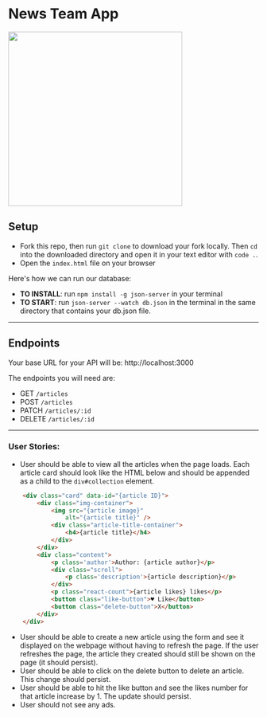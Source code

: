# News Team App
<img src='https://cdn.britannica.com/25/93825-050-D1300547/collection-newspapers.jpg' style='height: 350px'>


## Setup

- Fork this repo, then run `git clone` to download your fork locally. Then `cd` into the downloaded directory and open it in your text editor with `code .`.
- Open the `index.html` file on your browser

Here's how we can run our database:

- **TO INSTALL**: run `npm install -g json-server` in your terminal
- **TO START**: run `json-server --watch db.json` in the terminal in the same directory that contains your db.json file. 

________


## Endpoints

Your base URL for your API will be: http://localhost:3000

The endpoints you will need are:

- GET `/articles`
- POST `/articles`
- PATCH `/articles/:id`
- DELETE `/articles/:id`

________


### User Stories:

- User should be able to view all the articles when the page loads. Each article card should look like the HTML below and should be appended as a child to the `div#collection` element.
  
```html
    <div class="card" data-id="{article ID}">
        <div class="img-container">
            <img src="{article image}"
                alt="{article title}" />
            <div class="article-title-container">
                <h4>{article title}</h4>
            </div>
        </div>
        <div class="content">
            <p class='author'>Author: {article author}</p>
            <div class="scroll">
                <p class='description'>{article description}</p>
            </div>
            <p class="react-count">{article likes} likes</p>
            <button class="like-button">♥️ Like</button>
            <button class="delete-button">X</button>
        </div>
    </div>
```
- User should be able to create a new article using the form and see it displayed on the webpage without having to refresh the page. If the user refreshes the page, the article they created should still be shown on the page (it should persist).
- User should be able to click on the delete button to delete an article. This change should persist.
- User should be able to hit the like button and see the likes number for that article increase by 1. The update should persist.
- User should not see any ads.
